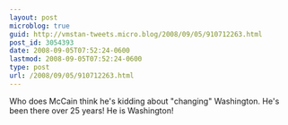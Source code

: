 ```yaml
---
layout: post
microblog: true
guid: http://vmstan-tweets.micro.blog/2008/09/05/910712263.html
post_id: 3054393
date: 2008-09-05T07:52:24-0600
lastmod: 2008-09-05T07:52:24-0600
type: post
url: /2008/09/05/910712263.html
---
```

Who does McCain think he's kidding about "changing" Washington. He's been there over 25 years! He is Washington!
